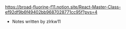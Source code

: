 https://broad-fluorine-f11.notion.site/React-Master-Class-ef92df9b6f49402bb9687028771cc95f?pvs=4
- Notes written by zlrkw11
